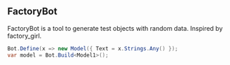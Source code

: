 FactoryBot
----------

FactoryBot is a tool to generate test objects with random data. Inspired by factory_girl.

```csharp
Bot.Define(x => new Model({ Text = x.Strings.Any() });
var model = Bot.Build<Model1>();

```